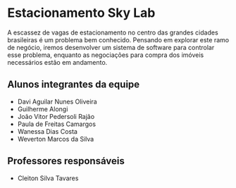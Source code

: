 
# Estacionamento Sky Lab

A escassez de vagas de estacionamento no centro das grandes cidades brasileiras é um problema bem conhecido.
Pensando em explorar este ramo de negócio, iremos desenvolver um sistema de software para controlar esse problema, enquanto as negociações para compra
dos imóveis necessários estão em andamento. 

## Alunos integrantes da equipe

* Davi Aguilar Nunes Oliveira
* Guilherme Alongi
* João Vitor Pedersoli Rajão
* Paula de Freitas Camargos
* Wanessa Dias Costa
* Weverton Marcos da Silva


## Professores responsáveis

* Cleiton Silva Tavares


